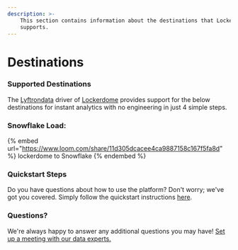 ```yaml
---
description: >-
    This section contains information about the destinations that Lockerdome
    supports.
---
```


# Destinations

### Supported Destinations

The [Lyftrondata](https://www.lyftrondata.com/) driver of [Lockerdome](https://www.lyftrondata.com/integration/lockerdome/) provides support for the below destinations for instant analytics with no engineering in just 4 simple steps.

### Snowflake Load:

{% embed url="https://www.loom.com/share/11d305dcacee4ca9887158c167f5fa8d" %}
lockerdome to Snowflake
{% endembed %}

### Quickstart Steps

Do you have questions about how to use the platform? Don't worry; we've got you covered. Simply follow the quickstart instructions [here](../../../quickstart-steps.md).

### Questions? <a href="#questions" id="questions"></a>

We're always happy to answer any additional questions you may have! [Set up a meeting with our data experts.](https://www.lyftrondata.com/book-a-meeting/)
